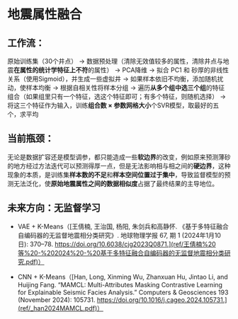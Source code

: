 # 地震属性融合

## 工作流：

原始训练集（30个井点）
→ 数据预处理（清除无效值较多的属性，清除井点与地震**在属性的统计学特征上不符**的属性）
→ PCA降维 → 拟合 PC1 和 砂厚的非线性关系（使用Sigmoid），并生成一些虚拟井
→ 如果样本依旧不均衡，添加随机扰动，使样本均衡
→ 根据自相关性将样本分组
→ 遍历**从多个组中选三个组**的特征组合（如果组里只有一个特征，选这个特征即可；有多个特征，则随机选择）
→ 将这三个特征作为输入，训练**组合数 × 参数网格大小**个SVR模型，取最好的五个，求平均

## 当前瓶颈：

无论是数据扩容还是模型调参，都只能造成一些**软边界**的改变，例如原来预测薄砂的地方经过方法迭代可以预测得厚一点，但是无法影响相与相之间的**硬边界**，这种现象的本质，是训练集**样本数的不足**和**样本空间位置过于集中**，导致监督模型的预测无法泛化，使**原始地震属性之间的数据相似度**占据了最终结果的主导地位。

## 未来方向：无监督学习

- VAE + K-Means（[王倩楠, 王治国, 杨阳, 朱剑兵和高静怀. 《基于多特征融合自编码器的无监督地震相分类研究》. 地球物理学报 67, 期 1 (2024年1月10日): 370–78. https://doi.org/10.6038/cjg2023Q0871.](ref/王倩楠%20等%20-%202024%20-%20基于多特征融合自编码器的无监督地震相分类研究.pdf)）

- CNN + K-Means（[Han, Long, Xinming Wu, Zhanxuan Hu, Jintao Li, and Huijing Fang. “MAMCL: Multi-Attributes Masking Contrastive Learning for Explainable Seismic Facies Analysis.” Computers & Geosciences 193 (November 2024): 105731. https://doi.org/10.1016/j.cageo.2024.105731.](ref/_han2024MAMCL.pdf)）
